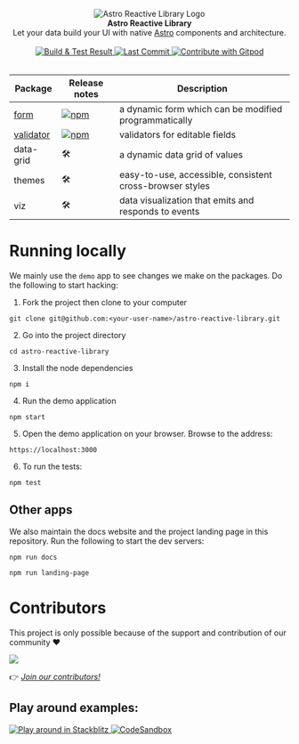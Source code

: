 <p align="center">
  <img src="https://raw.githubusercontent.com/ayoayco/astro-reactive-library/main/.github/assets/logo/min-banner.png" alt="Astro Reactive Library Logo">
  <br />
  <strong>Astro Reactive Library</strong>
  <br />
  Let your data build your UI with native <a href="https://astro.build">Astro</a> components and architecture.
  <br />
  <br />
  <a href="https://github.com/ayoayco/astro-reactive-library/actions/workflows/build-and-test.yml">
    <img src="https://github.com/ayoayco/astro-reactive-library/actions/workflows/build-and-test.yml/badge.svg?branch=main" alt="Build & Test Result" />
  </a>
  <a href="https://github.com/ayoayco/astro-reactive-library">
    <img alt="Last Commit" src="https://img.shields.io/github/last-commit/ayoayco/astro-reactive-library?logo=github" />
  </a>
  <a href="https://gitpod.io/#https://github.com/ayoayco/astro-reactive-library.git">
  <img
    src="https://img.shields.io/badge/Contribute%20with-Gitpod-908a85?logo=gitpod"
    alt="Contribute with Gitpod"
  />
  </a>

  <br />
  <br />
<p>

| Package | Release notes | Description |
| --- | --- | --- |
| [form](https://github.com/ayoayco/astro-reactive-library/blob/main/packages/form/README.md)           | [![npm](https://img.shields.io/npm/v/@astro-reactive/form)](./packages/form/RELEASE.md)           | a dynamic form which can be modified programmatically    |
| [validator](https://github.com/ayoayco/astro-reactive-library/blob/main/packages/validator/README.md) | [![npm](https://img.shields.io/npm/v/@astro-reactive/validator)](./packages/validator/RELEASE.md) | validators for editable fields                           |
| data-grid                                                                                             | 🛠                                                                                                 | a dynamic data grid of values                            |
| themes                                                                                                | 🛠                                                                                                 | easy-to-use, accessible, consistent cross-browser styles |
| viz                                                                                                   | 🛠                                                                                                 | data visualization that emits and responds to events     |

# Running locally

We mainly use the `demo` app to see changes we make on the packages. Do the following to start hacking:

1. Fork the project then clone to your computer

```
git clone git@github.com:<your-user-name>/astro-reactive-library.git
```

2. Go into the project directory

```
cd astro-reactive-library
```

3. Install the node dependencies

```
npm i
```

4. Run the demo application

```
npm start
```

5. Open the demo application on your browser. Browse to the address:

```
https://localhost:3000
```

6. To run the tests:

```
npm test
```

## Other apps

We also maintain the docs website and the project landing page in this repository. Run the following to start the dev servers:

```
npm run docs
```

```
npm run landing-page
```

# Contributors

This project is only possible because of the support and contribution of our community ❤️

<a href="https://github.com/ayoayco/astro-reactive-library/graphs/contributors">
  <img src="https://contrib.rocks/image?repo=ayoayco/astro-reactive-library" />
</a>

👉 _[Join our contributors!](https://github.com/ayoayco/astro-reactive-library/blob/main/CONTRIBUTING.md)_

## Play around examples:

  <a href="https://stackblitz.com/edit/github-ze9ebb-tthuka?file=package.json,src%2Fpages%2Findex.astro">
    <img
      src="https://developer.stackblitz.com/img/open_in_stackblitz_small.svg"
      alt="Play around in Stackblitz"
    />
  </a>
  <a href="https://codesandbox.io/s/astro-reactive-library-u72dgj?file=/src/pages/index.astro">
    <img
      src="https://img.shields.io/badge/Open%20in-CodeSandbox-040404?logo=codesandbox"
      alt="CodeSandbox"
    />
  </a>

